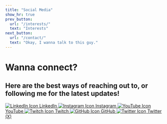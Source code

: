```yaml
---
title: "Social Media"
show_hr: true
prev_button:
  url: "/interests/"
  text: "Interests"
next_button:
  url: "/contact/"
  text: "Okay, I wanna talk to this guy."
---
```


# Wanna connect?

## Here are the best ways of reaching out to, or following me for the latest updates!

<div class="socials-container">
    <a href="#" class="social-button">
        <img src="/images/linkedin.png" alt="LinkedIn Icon" class="social-icon">
        LinkedIn
    </a>
    <a href="#" class="social-button">
        <img src="/images/instagram.png" alt="Instagram Icon" class="social-icon">
        Instagram
    </a>
    <a href="#" class="social-button">
        <img src="/images/youtube.png" alt="YouTube Icon" class="social-icon">
        YouTube
    </a>
    <a href="#" class="social-button">
        <img src="/images/twitch.png" alt="Twitch Icon" class="social-icon">
        Twitch
    </a>
    <a href="#" class="social-button">
        <img src="/images/github.png" alt="GitHub Icon" class="social-icon">
        GitHub
    </a>
    <a href="#" class="social-button">
        <img src="/images/twitter.png" alt="Twitter Icon" class="social-icon">
        Twitter (X)
    </a>
</div>
